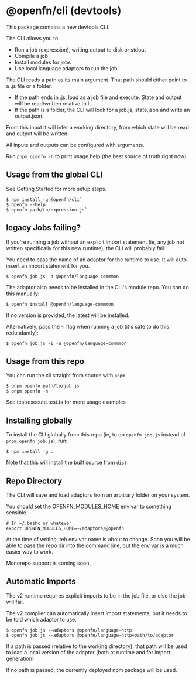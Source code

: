 # @openfn/cli (devtools)

This package contains a new devtools CLI.

The CLI allows you to

- Run a job (expression), writing output to disk or stdout
- Compile a job
- Install modules for jobs
- Use local language adaptors to run the job

The CLI reads a path as its main argument. That path should either point to a .js file or a folder.

- If the path ends in .js, load as a job file and execute. State and output will be read/written relative to it.
- If the path is a folder, the CLI will look for a job.js, state.json and write an output.json.

From this input it will infer a working directory, from which state will be read and output will be written.

All inputs and outputs can be configured with arguments.

Run `pnpm openfn -h` to print usage help (the best source of truth right now).

## Usage from the global CLI

See Getting Started for more setup steps.

```
$ npm install -g @openfn/cli`
$ openfn --help
$ openfn path/to/expression.js`
```

## legacy Jobs failing?

If you're running a job without an explicit import statement (ie, any job not written specifically for this new runtime), the CLI will probably fail.

You need to pass the name of an adaptor for the runtime to use. It will auto-insert an import statement for you.

```
$ openfn job.js -a @openfn/language-commmon
```

The adaptor also needs to be installed in the CLI's module repo. You can do this manually:

```
$ openfn install @openfn/language-commmon
```
If no version is provided, the latest will be installed.

Alternatively, pass the -i flag when running a job (it's safe to do this redundantly):
```
$ openfn job.js -i -a @openfn/language-commmon
```

## Usage from this repo

You can run the cli straight from source with `pnpm`

```
$ pnpm openfn path/to/job.js
$ pnpm openfn -h
```

See test/execute.test.ts for more usage examples

## Installing globally

To install the CLI globally from this repo (ie, to do `openfn job.js` instead of `pnpm openfn job.js`), run:

```
$ npm install -g .
```

Note that this will install the built source from `dist`

## Repo Directory

The CLI will save and load adaptors from an arbitrary folder on your system.

You should set the OPENFN_MODULES_HOME env var to something sensible.

```
# In ~/.bashc or whatever
export OPENFN_MODULES_HOME=~/adaptors/@openfn
```

At the time of writing, teh env var name is about to change. Soon you will be able to pass the repo dir into the command line, but the env var is a much easier way to work.

Monorepo support is coming soon.

## Automatic Imports

The v2 runtime requires explicit imports to be in the job file, or else the job will fail.

The v2 compiler can automatically insert import statements, but it needs to be told which adaptor to use.

```
$ openfn job.js --adaptors @openfn/language-http
$ openfn job.js --adaptors @openfn/language-http=path/to/adaptor
```

If a path is passed (relative to the working directory), that path will be used to load a local version of the adaptor (both at runtime and for import generation)

If no path is passed, the currently deployed npm package will be used.
